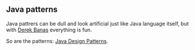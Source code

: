## Java patterns

Java pattrers can be dull and look artificial just like Java language itself, but with [Derek Banas](https://www.youtube.com/@derekbanas) everything is fun.

So are the patterns: [Java Design Patterns](https://www.youtube.com/watch?v=vNHpsC5ng_E&list=PLF206E906175C7E07).
